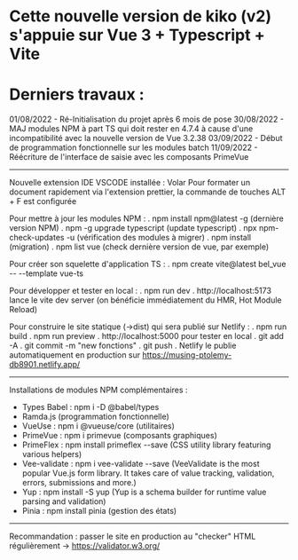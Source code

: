 # Cette nouvelle version de kiko (v2) s'appuie sur Vue 3 + Typescript + Vite

# Derniers travaux :

01/08/2022 - Ré-Initialisation du projet après 6 mois de pose
30/08/2022 - MAJ modules NPM à part TS qui doit rester en 4.7.4 à cause d'une incompatibilité avec la nouvelle version de Vue 3.2.38
03/09/2022 - Début de programmation fonctionnelle sur les modules batch
11/09/2022 - Réécriture de l'interface de saisie avec les composants PrimeVue

---

Nouvelle extension IDE VSCODE installée : Volar
Pour formater un document rapidement via l'extension prettier, la commande de touches ALT + F est configurée

Pour mettre à jour les modules NPM :
. npm install npm@latest -g (dernière version NPM)
. npm -g upgrade typescript (update typescript)
. npx npm-check-updates -u (vérification des modules à migrer)
. npm install (migration)
. npm list vue (check dernière version de vue, par exemple)

Pour créer son squelette d'application TS :
. npm create vite@latest bel_vue -- --template vue-ts

Pour développer et tester en local :
. npm run dev
. http://localhost:5173 lance le vite dev server (on bénéficie immédiatement du HMR, Hot Module Reload)

Pour construire le site statique (->dist) qui sera publié sur Netlify :
. npm run build
. npm run preview
. http://localhost:5000 pour tester en local
. git add -A
. git commit -m "new fonctions"
. git push
. Netlify le publie automatiquement en production sur https://musing-ptolemy-db8901.netlify.app/

---

Installations de modules NPM complémentaires :

- Types Babel : npm i -D @babel/types
- Ramda.js (programmation fonctionnelle)
- VueUse : npm i @vueuse/core (utilitaires)
- PrimeVue : npm i primevue (composants graphiques)
- PrimeFlex : npm install primeflex --save (CSS utility library featuring various helpers)
- Vee-validate : npm i vee-validate --save (VeeValidate is the most popular Vue.js form library. It takes care of value tracking, validation, errors, submissions and more.)
- Yup : npm install -S yup   (Yup is a schema builder for runtime value parsing and validation)
- Pinia : npm install pinia (gestion des états)

---

Recommandation : passer le site en production au "checker" HTML régulièrement -> https://validator.w3.org/
